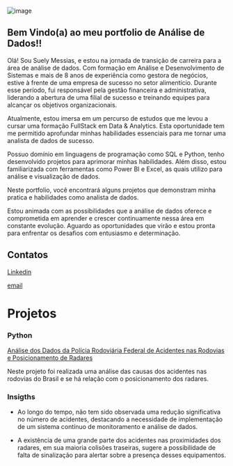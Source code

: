 ![image](https://github.com/Suelymessias/Portfolio/assets/106834424/e89f3be8-168c-4143-85d9-9d7420dac740)


## Bem Vindo(a) ao meu portfolio de Análise de Dados!!


Olá! Sou Suely Messias, e estou na jornada de transição de carreira para a área de análise de dados. Com formação em Análise e Desenvolvimento de Sistemas e mais de 8 anos de experiência como gestora de negócios, estive à frente de uma empresa de sucesso no setor alimentício. Durante esse período, fui responsável pela gestão financeira e administrativa, liderando a abertura de uma filial de sucesso e treinando equipes para alcançar os objetivos organizacionais.

Atualmente, estou imersa em um percurso de estudos que me levou a cursar uma formação FullStack em Data & Analytics. Esta oportunidade tem me permitido aprofundar minhas habilidades essenciais para me tornar uma analista de dados de sucesso.

Possuo domínio em linguagens de programação como SQL e Python, tenho desenvolvido projetos para aprimorar minhas habilidades. Além disso, estou familiarizada com ferramentas como Power BI e Excel, as quais utilizo para análise e visualização de dados.

Neste portfolio, você encontrará alguns projetos que demonstram minha pratica e habilidades como analista de dados.

Estou animada com as possibilidades que a análise de dados oferece e comprometida em aprender e crescer continuamente nessa área em constante evolução. Aguardo as oportunidades que virão e estou pronta para enfrentar os desafios com entusiasmo e determinação.

## Contatos
[Linkedin](www.linkedin.com/in/suely-c-messias-analytics)

[email](suelymesssias@gmail.com)

# Projetos

### Python

[Análise dos Dados da Polícia Rodoviária Federal de Acidentes nas Rodovias e Posicionamento de Radares](https://github.com/Suelymessias/Projeto_Analise_PRF)

Neste projeto foi realizada uma análise das causas dos acidentes nas rodovias do Brasil e se há relação com o posicionamento dos radares.

### Insigths

- Ao longo do tempo, não tem sido observada uma redução significativa no número de acidentes, destacando a necessidade de implementação de um sistema contínuo de monitoramento e análise de dados.

- A existência de uma grande parte dos acidentes nas proximidades dos radares, em sua maioria colisões traseiras, sugere a possibilidade de falta de sinalização para alertar sobre a presença desses equipamentos.





